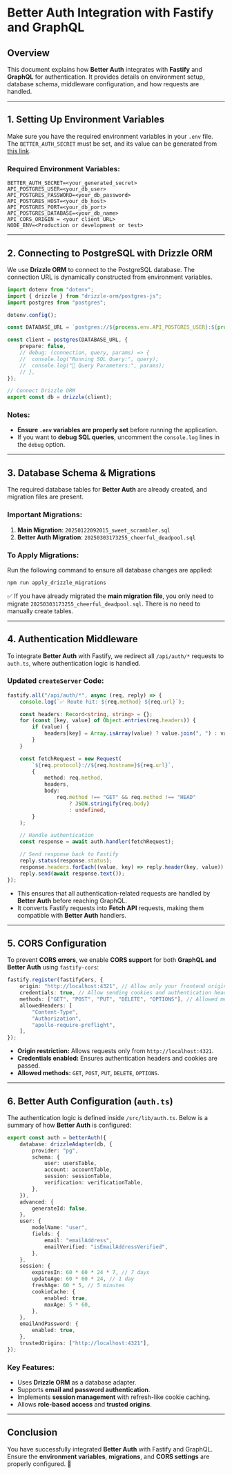 # Better Auth Integration with Fastify and GraphQL

## Overview
This document explains how **Better Auth** integrates with **Fastify** and **GraphQL** for authentication. It provides details on environment setup, database schema, middleware configuration, and how requests are handled.

---

## 1. Setting Up Environment Variables
Make sure you have the required environment variables in your `.env` file. The `BETTER_AUTH_SECRET` must be set, and its value can be generated from [this link](https://better-auth.vercel.app/docs/installation).

### Required Environment Variables:
```env
BETTER_AUTH_SECRET=<your_generated_secret>
API_POSTGRES_USER=<your_db_user>
API_POSTGRES_PASSWORD=<your_db_password>
API_POSTGRES_HOST=<your_db_host>
API_POSTGRES_PORT=<your_db_port>
API_POSTGRES_DATABASE=<your_db_name>
API_CORS_ORIGIN = <your client URL>
NODE_ENV=<Production or development or test>
```

---

## 2. Connecting to PostgreSQL with Drizzle ORM

We use **Drizzle ORM** to connect to the PostgreSQL database. The connection URL is dynamically constructed from environment variables.

```typescript
import dotenv from "dotenv";
import { drizzle } from "drizzle-orm/postgres-js";
import postgres from "postgres";

dotenv.config();

const DATABASE_URL = `postgres://${process.env.API_POSTGRES_USER}:${process.env.API_POSTGRES_PASSWORD}@${process.env.API_POSTGRES_HOST}:${process.env.API_POSTGRES_PORT}/${process.env.API_POSTGRES_DATABASE}`;

const client = postgres(DATABASE_URL, {
	prepare: false,
	// debug: (connection, query, params) => {
	// 	console.log("Running SQL Query:", query);
	// 	console.log("📌 Query Parameters:", params);
	// },
});

// Connect Drizzle ORM
export const db = drizzle(client);
```

### Notes:
- **Ensure `.env` variables are properly set** before running the application.
- If you want to **debug SQL queries**, uncomment the `console.log` lines in the `debug` option.

---

## 3. Database Schema & Migrations
The required database tables for **Better Auth** are already created, and migration files are present. 

### Important Migrations:
1. **Main Migration**: `20250122092015_sweet_scrambler.sql`
2. **Better Auth Migration**: `20250303173255_cheerful_deadpool.sql`

### To Apply Migrations:
Run the following command to ensure all database changes are applied:
```sh
npm run apply_drizzle_migrations
```
✅ If you have already migrated the **main migration file**, you only need to migrate `20250303173255_cheerful_deadpool.sql`. There is no need to manually create tables.

---

## 4. Authentication Middleware
To integrate **Better Auth** with Fastify, we redirect all `/api/auth/*` requests to `auth.ts`, where authentication logic is handled.

### Updated `createServer` Code:
```typescript
fastify.all("/api/auth/*", async (req, reply) => {
	console.log(`✅ Route hit: ${req.method} ${req.url}`);

	const headers: Record<string, string> = {};
	for (const [key, value] of Object.entries(req.headers)) {
		if (value) {
			headers[key] = Array.isArray(value) ? value.join(", ") : value;
		}
	}

	const fetchRequest = new Request(
		`${req.protocol}://${req.hostname}${req.url}`,
		{
			method: req.method,
			headers,
			body:
				req.method !== "GET" && req.method !== "HEAD"
					? JSON.stringify(req.body)
					: undefined,
		}
	);

	// Handle authentication
	const response = await auth.handler(fetchRequest);

	// Send response back to Fastify
	reply.status(response.status);
	response.headers.forEach((value, key) => reply.header(key, value));
	reply.send(await response.text());
});
```

- This ensures that all authentication-related requests are handled by **Better Auth** before reaching GraphQL.
- It converts Fastify requests into **Fetch API** requests, making them compatible with **Better Auth** handlers.

---

## 5. CORS Configuration
To prevent **CORS errors**, we enable **CORS support** for both **GraphQL and Better Auth** using `fastify-cors`:

```typescript
fastify.register(fastifyCors, {
	origin: "http://localhost:4321", // Allow only your frontend origin
	credentials: true, // Allow sending cookies and authentication headers
	methods: ["GET", "POST", "PUT", "DELETE", "OPTIONS"], // Allowed methods
	allowedHeaders: [
		"Content-Type",
		"Authorization",
		"apollo-require-preflight",
	],
});
```

- **Origin restriction:** Allows requests only from `http://localhost:4321`.
- **Credentials enabled:** Ensures authentication headers and cookies are passed.
- **Allowed methods:** `GET`, `POST`, `PUT`, `DELETE`, `OPTIONS`.

---

## 6. Better Auth Configuration (`auth.ts`)
The authentication logic is defined inside `/src/lib/auth.ts`. Below is a summary of how **Better Auth** is configured:

```typescript
export const auth = betterAuth({
	database: drizzleAdapter(db, {
		provider: "pg",
		schema: {
			user: usersTable,
			account: accountTable,
			session: sessionTable,
			verification: verificationTable,
		},
	}),
	advanced: {
		generateId: false,
	},
	user: {
		modelName: "user",
		fields: {
			email: "emailAddress",
			emailVerified: "isEmailAddressVerified",
		},
	},
	session: {
		expiresIn: 60 * 60 * 24 * 7, // 7 days
		updateAge: 60 * 60 * 24, // 1 day
		freshAge: 60 * 5, // 5 minutes
		cookieCache: {
			enabled: true,
			maxAge: 5 * 60,
		},
	},
	emailAndPassword: {
		enabled: true,
	},
	trustedOrigins: ["http://localhost:4321"],
});
```

### Key Features:
- Uses **Drizzle ORM** as a database adapter.
- Supports **email and password authentication**.
- Implements **session management** with refresh-like cookie caching.
- Allows **role-based access** and **trusted origins**.

---

## Conclusion
You have successfully integrated **Better Auth** with Fastify and GraphQL. Ensure the **environment variables**, **migrations**, and **CORS settings** are properly configured. 🚀